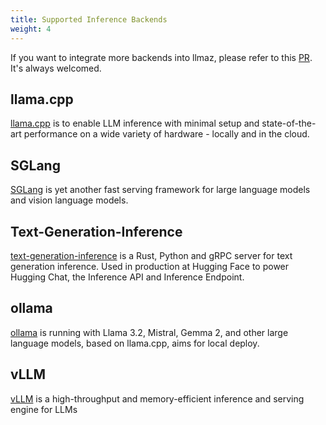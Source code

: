 ```yaml
---
title: Supported Inference Backends
weight: 4
---
```


If you want to integrate more backends into llmaz, please refer to this [PR](https://github.com/InftyAI/llmaz/pull/182). It's always welcomed.

## llama.cpp

[llama.cpp](https://github.com/ggerganov/llama.cpp) is to enable LLM inference with minimal setup and state-of-the-art performance on a wide variety of hardware - locally and in the cloud.

## SGLang

[SGLang](https://github.com/sgl-project/sglang) is yet another fast serving framework for large language models and vision language models.

## Text-Generation-Inference

[text-generation-inference](https://github.com/huggingface/text-generation-inference) is a Rust, Python and gRPC server for text generation inference. Used in production at Hugging Face to power Hugging Chat, the Inference API and Inference Endpoint.

## ollama

[ollama](https://github.com/ollama/ollama) is running with Llama 3.2, Mistral, Gemma 2, and other large language models, based on llama.cpp, aims for local deploy.

## vLLM

[vLLM](https://github.com/vllm-project/vllm) is a high-throughput and memory-efficient inference and serving engine for LLMs
